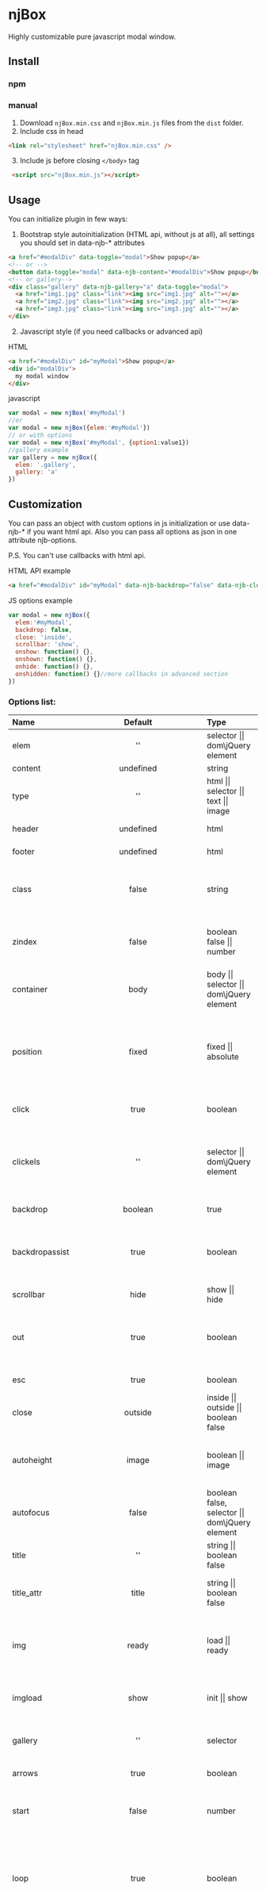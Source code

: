 # njBox
Highly customizable pure javascript modal window.

## Install

### npm

### manual

1. Download `njBox.min.css` and `njBox.min.js` files from the `dist` folder.
2. Include css in head
```html
<link rel="stylesheet" href="njBox.min.css" />
```
3. Include js before closing ```</body>``` tag
```html
 <script src="njBox.min.js"></script>
```

## Usage

You can initialize plugin in few ways:
1) Bootstrap style autoinitialization (HTML api, without js at all), all settings you should set in data-njb-* attributes

```html
<a href="#modalDiv" data-toggle="modal">Show popup</a>
<!-- or -->
<button data-toggle="modal" data-njb-content="#modalDiv">Show popup</button>
<!-- or gallery-->
<div class="gallery" data-njb-gallery="a" data-toggle="modal">
  <a href="img1.jpg" class="link"><img src="img1.jpg" alt=""></a>
  <a href="img2.jpg" class="link"><img src="img2.jpg" alt=""></a>
  <a href="img3.jpg" class="link"><img src="img3.jpg" alt=""></a>
</div>
```
2. Javascript style (if you need callbacks or advanced api)

HTML

```html
<a href="#modalDiv" id="myModal">Show popup</a>
<div id="modalDiv">
  my modal window
</div>
```

javascript

```js
var modal = new njBox('#myModal')
//or
var modal = new njBox({elem:'#myModal'})
// or with options
var modal = new njBox('#myModal', {option1:value1})
//gallery example
var gallery = new njBox({
  elem: '.gallery',
  gallery: 'a'
})
```

## Customization

You can pass an object with custom options in js initialization or use data-njb-* if you want html api.
Also you can pass all options as json in one attribute njb-options.

P.S. You can't use callbacks with html api.

HTML API example

```html
<a href="#modalDiv" id="myModal" data-njb-backdrop="false" data-njb-close="inside" data-njb-scrollbar="show">Show popup</a>
```

JS options example

```js
var modal = new njBox({
  elem:'#myModal',
  backdrop: false,
  close: 'inside',
  scrollbar: 'show',
  onshow: function() {},
  onshown: function() {},
  onhide: function() {},
  onshidden: function() {}//more callbacks in advanced section
})
```

### Options list:

| Name  | Default | Type | Description |
| :--- | :---: | :--- | :--- |
| elem | '' | selector \|\| dom\jQuery element | dom element for triggering modal
| content | undefined | string | content for modal
| type | '' | html \|\| selector \|\| text \|\| image | type of content, if selector used, whole element will be inserted in modal
| header | undefined | html | html that will be added as modal header
| footer | undefined | html | html that will be added as modal footer
| class | false | string | classnames(separated with space) that will be added to modal wrapper, you can use it for styling (theming)
| zindex | false | boolean false \|\| number | zindex that will be set on modal, probably not a good idea to use this option, set it in css and use o.class instead
| container | body | body \|\|  selector \|\| dom\jQuery element | appends modal to specific element
| position | fixed | fixed \|\| absolute | how popup will be positioned. For most cases fixed is good, but when we insert popup inside element, not document, absolute position sets automatically
| click | true | boolean | should we set click handler on element? (if no)
| clickels | '' | selector \|\| dom\jQuery element| additional elements that can trigger same modal window (very often on landing pages you need few buttons to open one modal window)
| backdrop | boolean | true | should we show backdrop?
| backdropassist | true | boolean | if true, animation durations of modal will automatically sets to backdrop to be in sync (it can be calculatied automatically from css)
| scrollbar | hide | show \|\| hide | should we hide scrollbar from page?
| out | true | boolean | click outside modal will close it, false also adds fancy animation when somebody tries to close modal with outside click
| esc | true | boolean | close modal when esc button pressed?
| close | outside | inside \|\| outside \|\| boolean false | add close button inside or outside popup or don't add at all
| autoheight | image | boolean \|\| image | should we set maximum height of modal? if image is selected, only images will be autoheighted
| autofocus | false | boolean false, selector \|\| dom\jQuery element | set focus to element, after modal is shown, also you may use autofocus attribute without this option
| title | '' | string \|\| boolean false | title (usually for image)
| title_attr | title | string \|\| boolean false | attribute from which we gather title for slide (used basically in galleries)
| img | ready | load \|\| ready | we should wait until img will fully loaded or show as soon as size will be known (ready is useful for progressive images)
| imgload | show | init \|\| show | should we load gallery images on init(even before dialog open, on init) or on open
| gallery | '' | selector | child items selector, for gallery elements (galleries created with this option)
| arrows | true | boolean | should we add navigation arrows
| start | false | number | slide number, from which we should show gallery (not zero based, first slide is number 1)
| loop | true | boolean | show first image when call `next` on last slide and vice versa. Requires three or more images. If there are less than 3 slides, option will be set to false automatically
| preload | '1 1' | boolean false \|\| string | space separated string with 2 numbers, how much images we should preload before and after active slide (1 image before and after will be preloaded alwsys, even if you set false in this option)
| anim | 'scale' | false \|\| string | name of animation, or string with space separated 2 names of show/hide animation (default same as `scale scale`). 2 predefined animations are built in: scale and fade.
| animclass | animated | string | additional class that will be added to modal window during animation (can be used for `animate.css` or other css animation libraries)
| duration | auto | string \|\| number \|\| auto | duration of animations, or string with space separated 2 durations of show/hide animation. You can set 'auto 100' if you want to set only duration for hide. It should be used when problems with auto detection (but I have not seen this problem ^^)
| jquery | undefined | 123 | !!! jQuery NOT required for plugin, plugin can work with it to support old browsers !!! link to jquery (for modules without global scope) P.S. Plugin will try to found jquery in global namespace even without this option.
| templates | object | object | **More detailed under this table!** object with html templates for all modal parts. P.S. you cant change this from html api.
| text | object | object | **More detailed under this table!** object with locale strings P.S. you cant change this from html api.
| autobind | [data-toggle~="box"], [data-toggle~="modal"] | selector | selector that will be used for autobind (can be used only with changing global default properties) Usage: njBox.defaults.autobind = '.myAutoBindSelector'
| _focusable | a[href], input:not([disabled]), select:not([disabled]), textarea:not([disabled]), button:not([disabled]), [tabindex]:not([tabindex="-1"]), [contenteditable] | selector | this elements we will try to focus in popup shown after option o.autofocus

### o.templates

```js
templates: {
  wrap: '<div class="njb-wrap"><div class="njb-items"></div></div>',
  backdrop: '<div class="njb-backdrop"></div>',
  modalOuter: '<div class="njb-outer" data-njb-outer></div>',
  modal: '<aside class="njb" tabindex="-1"></aside>',
  body: '<div class="njb__body" data-njb-body></div>',
  header: '<header class="njb__header" data-njb-header></header>',
  footer: '<footer class="njb__footer" data-njb-footer></footer>',
  close: '<button type="button" class="njb-ui__close" data-njb-close>×</button>',
  focusCatcher: '<a href="#!" class="njb-focus-catch">This link is just focus catcher of modal window, link do nothing.</a>',
  preloader:   '<div class="njb-preloader"><div class="njb-preloader__inner"><div class="njb-preloader__bar1"></div><div class="njb-preloader__bar2"></div><div class="njb-preloader__bar3"></div></div></div>',
  ui:          '<div class="njb-ui"></div>',
  title:       '<div class="njb-ui__title-outer"><div class="njb-ui__title-inner" data-njb-title></div></div>',
  count:       '<div class="njb-ui__count"><span data-njb-current>1</span> / <span data-njb-total>2</span></div>',
  prev:        '<button type="button" class="njb-ui__arrow njb-ui__arrow--prev" data-njb-prev></button>',
  next:        '<button type="button" class="njb-ui__arrow njb-ui__arrow--next" data-njb-next></button>'
}
```

### o.text

```js
text: {
  _missedContent: 'njBox plugin: meow, put some content here...',//text for case, when slide have no content
  preloader:      'Loading...',//title on preloader element

  imageError:     '<a href="%url%">This image</a> can not be loaded.',

  current:        'Current slide',
  total:          'Total slides',
  close:          'Close (Esc)',//title on close button
  prev:           'Previous (Left arrow key)',//prev slide button title
  next:           'Next (Right arrow key)',//next slide button title

  ok:             'Ok',//text on 'ok' button when dialog modal(alert, prompt, confirm) or in any other custom type
  cancel:         'Cancel',//text on 'cancel' button when dialog modal(alert, prompt, confirm) or in any other custom type
  placeholder:    ''//placeholder for prompt input
}
```

### Changing default settings globally
If you need to change default settings to all modals in your project, you can do it via changing njBox.defaults

```js
njBox.defaults.autobind = '.myAutoBindSelector';
njBox.defaults.scrollbar = 'show';
njBox.defaults.backdrop =  false;
```

## API

P.S. All public method are chainable (like jQuery methods)

"new njBox" returns instance of modal. Later you can call public methods on this instance.
```js
//create instance
var modal = new njBox('#myModalLink');
//use api
modal	
.show(index)//index - for gallery, from what index we should show gallery
.hide()
.position()//can be used, when you made your custom ui... or whatever
.next()
.prev()
.goTo(index)
.update()//update just recreate all slides withW current settings (can be used when you add images to gallery dynamically)
.destroy()

.on(event, handler)//add event listener
.off(event, handler)//remove event listener
```

## Events

| Title  | Callback name | Arguments | Description |
| :--- | :--- | :---: | :--- |
| inited | oninited | - | When instance inited(all data gathered, dom created, events prepared, etc.)
| show | onshow | - | When modal begin to show. <br /> P.S. If you return false in onshow callback, showing modal will be canceled.
| shown | onshown | - | After show animation finished.
| hide | onhide | - | When modal begin to hide. <br /> P.S. If you return false in onhide callback, hiding modal will be canceled.
| hidden | onhidden | - | After hide animation finished.
| data_gathered | ondata_gathered | dataObject, domEl | On gathering data from dom element (data-njb-* atrributes, title, content, etc.) <br /> P.S. In ondata_gathered callback you can modify dataObject if you need some custom logic on gathering data.
| item_domready | onitem_domready | itemObject | When dom for item created (called for each slide in gallery). <br /> P.S. in onitem_domready callback you can make your custom logic on dom elements for each slide under itemObject.dom.* (If customization templates not enough Oo)
| events_setted | onevents_setted | - |When event handlers attached. <br />Mostly for making addons.
| item_prepare | onitem_prepare |itemObject | Before insert item. Called before inserting delayed content. <br /> Read in tips section about delayed content.
| item_inserted | onitem_inserted |itemObject | After item inserted.
| position | onposition | - | When calculation position triggered (window/container scroll/resize). In position we make autoheight and different calculation for position:absolute.
| item_img_ready | onitem_img_ready |itemObject | When image starts downloading and we have first info about width/height, but image not fully loaded. P.S. image dom element can be found in itemObject.dom.img[0]
| item_img_load | onitem_img_load | itemObject | When image fully loaded. P.S. image dom element can be found in itemObject.dom.img[0]
| ok | onok | - | When closing by clicking on element with data-njb-ok attribute. Used for callbacks in dialogs.
| cancel | oncancel | - | Called always, except case when clicked element with data-njb-ok. Used for callbacks in dialogs.
| events_removed | onevents_removed | - | When event handlers detached. <br />Mostly for making addons.
| clear | onclear | - |After hiding when we remove all unnecessary data. <br />Mostly for making addons.
| cb | oncb | event, event_arguments | Global callback that calls for EVERY event (first argument) that you can use for making some global changes. <br /> P.S. Using this callback allow you to listen callback twice, first event will fire in oncb callback where you can do some magic with all events, and later when you initialize modal in code with usual oninited, onshow, etc callbacks.

We can use events in 2 ways:

1. Using callbacks
```js
var modal = new njBox({
  elem:'#myModalLink',
  onshow: function() {
    console.log('Show my modal! :)')
  },
  onhidden: function() {
    console.log('My modal is hidden :(')
  }
});
```
2. Listen events on created modal instance. But this method can't listen 3 events before init: data_gathered, item_domready, inited. In most cases it's not scary, because likely you will need show/shown/hide/hidden events.
```js
var modal = new njBox({elem:'#myModalLink'});
modal.on('shown', function() {
  console.log('My modal is shown!')
})
//or at once
var modal = new njBox({elem:'#myModalLink'}).on('shown', function() {
  console.log('My modal is shown!')
})
```
## Delegate attributes
For most events we using delegate method that binds on elements with specific attribute. For example if you need custom close button in your modal, you don't need to manage it with js api, you can add to modal ```data-njb-close``` attribute. Also this attributes used as markers for dom creation, if you need to customize templates.

List of interactive attributes:

| Title  | Description |
| :--- | :--- |
| data&#x2011;njb&#x2011;close | Closes modal 
| data&#x2011;njb&#x2011;return | On hide, plugin will try to find input with this attribute and get value from it. Value will be stored in instance.returnValue variable, until next show, and as arguments in onok, oncancel callbacks.
| data&#x2011;njb&#x2011;prev | Go to previous slide in gallery
| data&#x2011;njb&#x2011;next | Go to next slide in gallery
| data&#x2011;njb&#x2011;ok | Closes modal. onok callback will be triggered.
| data&#x2011;njb&#x2011;cancel | Closes modal. oncancel callback will be triggered.

List of template attributes:

| Title  | Description |
| :--- | :--- |
| data&#x2011;njb&#x2011;header | In this element plugin will insert header text.
| data&#x2011;njb&#x2011;footer | In this element plugin will insert footer text.
| data&#x2011;njb&#x2011;body | In this element plugin will insert content of item(slide).
| data&#x2011;njb&#x2011;title | In this element title of current item(slide) will be inserted.
| data&#x2011;njb&#x2011;current | In this element current active index will be inserted.
| data&#x2011;njb&#x2011;total |  In this element total amount of slides will be inserted.

## Tips

## Examples

## License

njBox is licensed under the [MIT License](http://www.tldrlegal.com/license/mit-license)
